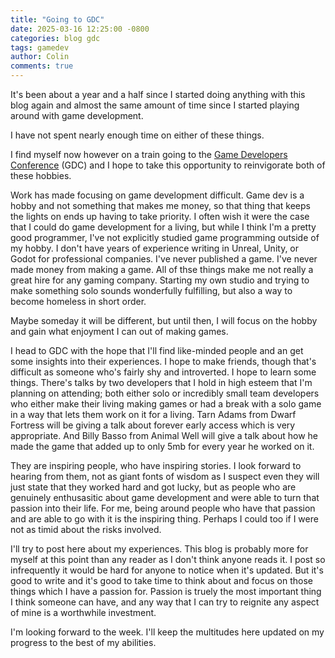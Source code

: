```yaml
---
title: "Going to GDC"
date: 2025-03-16 12:25:00 -0800
categories: blog gdc
tags: gamedev
author: Colin
comments: true
---
```

It's been about a year and a half since I started doing anything with this blog again and almost the same amount of time since I started playing around with game development.

I have not spent nearly enough time on either of these things.

I find myself now however on a train going to the [Game Developers Conference](https://gdconf.com/) (GDC) and I hope to take this opportunity to reinvigorate both of these hobbies.

Work has made focusing on game development difficult. Game dev is a hobby and not something that makes me money, so that thing that keeps the lights on ends up having to take priority. I often wish it were the case that I could do game development for a living, but while I think I'm a pretty good programmer, I've not explicitly studied game programming outside of my hobby. I don't have years of experience writing in Unreal, Unity, or Godot for professional companies. I've never published a game. I've never made money from making a game. All of thse things make me not really a great hire for any gaming company. Starting my own studio and trying to make something solo sounds wonderfully fulfilling, but also a way to become homeless in short order.

Maybe someday it will be different, but until then, I will focus on the hobby and gain what enjoyment I can out of making games.

I head to GDC with the hope that I'll find like-minded people and an get some insights into their experiences. I hope to make friends, though that's difficult as someone who's fairly shy and introverted. I hope to learn some things. There's talks by two developers that I hold in high esteem that I'm planning on attending; both either solo or incredibly small team developers who either make their living making games or had a break with a solo game in a way that lets them work on it for a living. Tarn Adams from Dwarf Fortress will be giving a talk about forever early access which is very appropriate. And Billy Basso from Animal Well will give a talk about how he made the game that added up to only 5mb for every year he worked on it.

They are inspiring people, who have inspiring stories. I look forward to hearing from them, not as giant fonts of wisdom as I suspect even they will just state that they worked hard and got lucky, but as people who are genuinely enthusasitic about game development and were able to turn that passion into their life. For me, being around people who have that passion and are able to go with it is the inspiring thing. Perhaps I could too if I were not as timid about the risks involved.

I'll try to post here about my experiences. This blog is probably more for myself at this point than any reader as I don't think anyone reads it. I post so infrequently it would be hard for anyone to notice when it's updated. But it's good to write and it's good to take time to think about and focus on those things which I have a passion for. Passion is truely the most important thing I think someone can have, and any way that I can try to reignite any aspect of mine is a worthwhile investment.

I'm looking forward to the week. I'll keep the multitudes here updated on my progress to the best of my abilities.